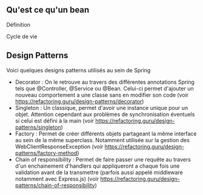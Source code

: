 
Qu'est ce qu'un bean
--------------------------

Définition

Cycle de vie


Design Patterns
--------------------------

Voici quelques designs patterns utilisés au sein de Spring
- Decorator : On le retrouve au travers des différentes annotations Spring tels que @Controller, @Service ou @Bean. Celui-ci permet d'ajouter un nouveau comportement a une classe sans en modifier son code (voir https://refactoring.guru/design-patterns/decorator)
- Singleton : Un classique, permet d'avoir une instance unique pour un objet. Attention cependant aux problèmes de synchronisation éventuels si celui est défini à la main (voir https://refactoring.guru/design-patterns/singleton)
- Factory : Permet de créer différents objets partageant la même interface au sein de la même superclass. Notamment utilisée sur la gestion des WebClientResponseException (voir https://refactoring.guru/design-patterns/factory-method)
- Chain of responsibility : Permet de faire passer une requête au travers d'un enchainement d'handlers qui appliqueront a chaque fois une validation avant de la transmettre (parfois aussi appelé middleware notamment avec Express.js) (voir https://refactoring.guru/design-patterns/chain-of-responsibility)